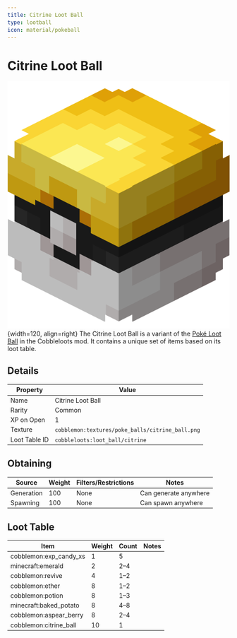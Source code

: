 ```yaml
---
title: Citrine Loot Ball
type: lootball
icon: material/pokeball
---
```


# Citrine Loot Ball

![Citrine Ball](<../../assets/ball/Citrine_Ball_(model).png>){width=120, align=right}
The Citrine Loot Ball is a variant of the [Poké Loot Ball](poké.md) in the Cobbleloots mod. It contains a unique set of items based on its loot table.

## Details

| Property      | Value                                            |
| ------------- | ------------------------------------------------ |
| Name          | Citrine Loot Ball                                |
| Rarity        | Common                                           |
| XP on Open    | 1                                                |
| Texture       | `cobblemon:textures/poke_balls/citrine_ball.png` |
| Loot Table ID | `cobbleloots:loot_ball/citrine`                  |

## Obtaining

| Source     | Weight | Filters/Restrictions | Notes                 |
| ---------- | ------ | -------------------- | --------------------- |
| Generation | 100    | None                 | Can generate anywhere |
| Spawning   | 100    | None                 | Can spawn anywhere    |

## Loot Table

| Item                   | Weight | Count | Notes |
| ---------------------- | ------ | ----- | ----- |
| cobblemon:exp_candy_xs | 1      | 5     |       |
| minecraft:emerald      | 2      | 2–4   |       |
| cobblemon:revive       | 4      | 1–2   |       |
| cobblemon:ether        | 8      | 1–2   |       |
| cobblemon:potion       | 8      | 1–3   |       |
| minecraft:baked_potato | 8      | 4–8   |       |
| cobblemon:aspear_berry | 8      | 2–4   |       |
| cobblemon:citrine_ball | 10     | 1     |       |
